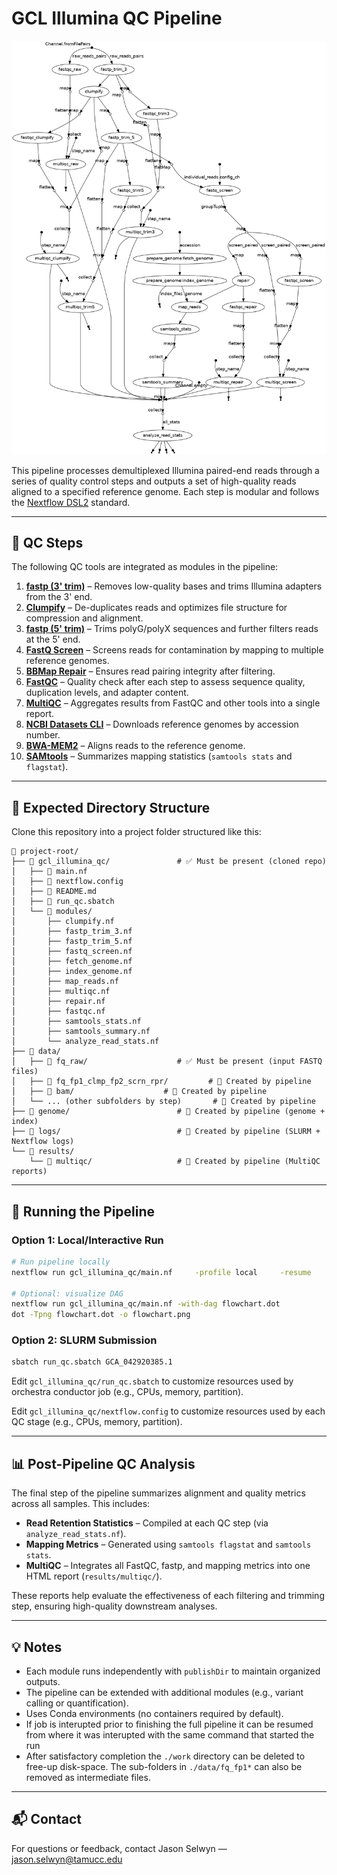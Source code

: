 # GCL Illumina QC Pipeline

![](pipeline_dag.png)

This pipeline processes demultiplexed Illumina paired-end reads through a series of quality control steps and outputs a set of high-quality reads aligned to a specified reference genome. Each step is modular and follows the [Nextflow DSL2](https://www.nextflow.io/docs/latest/dsl2.html) standard.

---

## 🔧 QC Steps

The following QC tools are integrated as modules in the pipeline:

1. **[fastp (3' trim)](https://github.com/OpenGene/fastp)** – Removes low-quality bases and trims Illumina adapters from the 3' end.
2. **[Clumpify](https://jgi.doe.gov/data-and-tools/bbtools/bb-tools-user-guide/clumpify/)** – De-duplicates reads and optimizes file structure for compression and alignment.
3. **[fastp (5' trim)](https://github.com/OpenGene/fastp)** – Trims polyG/polyX sequences and further filters reads at the 5' end.
4. **[FastQ Screen](https://www.bioinformatics.babraham.ac.uk/projects/fastq_screen/)** – Screens reads for contamination by mapping to multiple reference genomes.
5. **[BBMap Repair](https://jgi.doe.gov/data-and-tools/bbtools/bb-tools-user-guide/repair/)** – Ensures read pairing integrity after filtering.
6. **[FastQC](https://www.bioinformatics.babraham.ac.uk/projects/fastqc/)** – Quality check after each step to assess sequence quality, duplication levels, and adapter content.
7. **[MultiQC](https://multiqc.info/)** – Aggregates results from FastQC and other tools into a single report.
8. **[NCBI Datasets CLI](https://www.ncbi.nlm.nih.gov/datasets/docs/v2/)** – Downloads reference genomes by accession number.
9. **[BWA-MEM2](https://github.com/bwa-mem2/bwa-mem2)** – Aligns reads to the reference genome.
10. **[SAMtools](http://www.htslib.org/)** – Summarizes mapping statistics (`samtools stats` and `flagstat`).

---

## 📁 Expected Directory Structure

Clone this repository into a project folder structured like this:

```
📁 project-root/
├── 📁 gcl_illumina_qc/               # ✅ Must be present (cloned repo)
│   ├── 📄 main.nf
│   ├── 📄 nextflow.config
│   ├── 📄 README.md
│   ├── 📄 run_qc.sbatch
│   └── 📁 modules/
│       ├── clumpify.nf
│       ├── fastp_trim_3.nf
│       ├── fastp_trim_5.nf
│       ├── fastq_screen.nf
│       ├── fetch_genome.nf
│       ├── index_genome.nf
│       ├── map_reads.nf
│       ├── multiqc.nf
│       ├── repair.nf
│       ├── fastqc.nf
│       ├── samtools_stats.nf
│       ├── samtools_summary.nf
│       └── analyze_read_stats.nf
├── 📁 data/
│   ├── 📁 fq_raw/                    # ✅ Must be present (input FASTQ files)
│   ├── 📁 fq_fp1_clmp_fp2_scrn_rpr/         # 🚀 Created by pipeline
│   ├── 📁 bam/                    # 🚀 Created by pipeline
│   └── ... (other subfolders by step)       # 🚀 Created by pipeline
├── 📁 genome/                        # 🚀 Created by pipeline (genome + index)
├── 📁 logs/                          # 🚀 Created by pipeline (SLURM + Nextflow logs)
└── 📁 results/
    └── 📁 multiqc/                   # 🚀 Created by pipeline (MultiQC reports)
```

---

## 🚀 Running the Pipeline

### Option 1: Local/Interactive Run

```bash
# Run pipeline locally
nextflow run gcl_illumina_qc/main.nf     -profile local     -resume     --reads "data/fq_raw/*.{1,2}.fq.gz"     --accession "GCA_042920385.1"     --decontam_conffile "configs/contam_db.conf"     --outdir "results"

# Optional: visualize DAG
nextflow run gcl_illumina_qc/main.nf -with-dag flowchart.dot
dot -Tpng flowchart.dot -o flowchart.png
```

### Option 2: SLURM Submission

```bash
sbatch run_qc.sbatch GCA_042920385.1
```

Edit `gcl_illumina_qc/run_qc.sbatch` to customize resources used by orchestra conductor job (e.g., CPUs, memory, partition).

Edit `gcl_illumina_qc/nextflow.config` to customize resources used by each QC stage (e.g., CPUs, memory, partition).

---

## 📊 Post-Pipeline QC Analysis

The final step of the pipeline summarizes alignment and quality metrics across all samples. This includes:

- **Read Retention Statistics** – Compiled at each QC step (via `analyze_read_stats.nf`).
- **Mapping Metrics** – Generated using `samtools flagstat` and `samtools stats`.
- **MultiQC** – Integrates all FastQC, fastp, and mapping metrics into one HTML report (`results/multiqc/`).

These reports help evaluate the effectiveness of each filtering and trimming step, ensuring high-quality downstream analyses.

---

## 💡 Notes

- Each module runs independently with `publishDir` to maintain organized outputs.
- The pipeline can be extended with additional modules (e.g., variant calling or quantification).
- Uses Conda environments (no containers required by default).
- If job is interupted prior to finishing the full pipeline it can be resumed from where it was interupted with the same command that started the run
- After satisfactory completion the `./work` directory can be deleted to free-up disk-space. The sub-folders in `./data/fq_fp1*` can also be removed as intermediate files.

---

## 📬 Contact

For questions or feedback, contact Jason Selwyn — [jason.selwyn@tamucc.edu](mailto:jason.selwyn@tamucc.edu)
